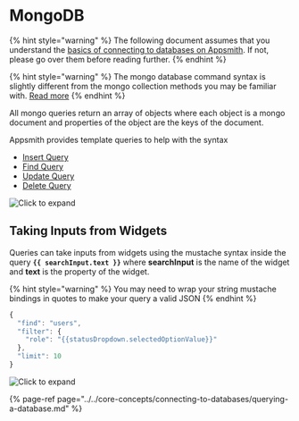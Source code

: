 # MongoDB

{% hint style="warning" %}
The following document assumes that you understand the [basics of connecting to databases on Appsmith](../../core-concepts/connecting-to-databases/). If not, please go over them before reading further.
{% endhint %}

{% hint style="warning" %}
The mongo database command syntax is slightly different from the mongo collection methods you may be familiar with. [Read more](https://docs.mongodb.com/manual/reference/command/nav-crud/)
{% endhint %}

All mongo queries return an array of objects where each object is a mongo document and properties of the object are the keys of the document.

Appsmith provides template queries to help with the syntax

* [Insert Query](mongo-syntax.md#insert-query)
* [Find Query](mongo-syntax.md#find-query)
* [Update Query](mongo-syntax.md#update-query)
* [Delete Query](mongo-syntax.md#delete-query)

![Click to expand](../../.gitbook/assets/mongo-query.gif)

## Taking Inputs from Widgets

Queries can take inputs from widgets using the mustache syntax inside the query **`{{ searchInput.text }}`** where **searchInput** is the name of the widget and **text** is the property of the widget.

{% hint style="warning" %}
You may need to wrap your string mustache bindings in quotes to make your query a valid JSON
{% endhint %}

```javascript
{
  "find": "users",
  "filter": {
    "role": "{{statusDropdown.selectedOptionValue}}"
  },
  "limit": 10
}
```

![Click to expand](../../.gitbook/assets/mongo-query-binding.gif)

{% page-ref page="../../core-concepts/connecting-to-databases/querying-a-database.md" %}

